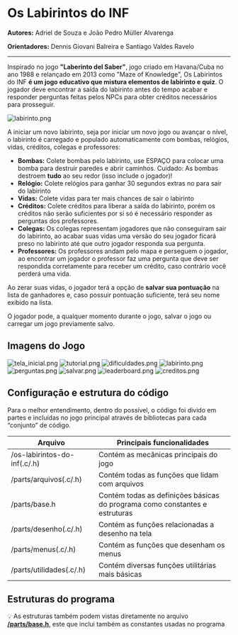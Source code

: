 # Os Labirintos do INF
**Autores:** Adriel de Souza e João Pedro Müller Alvarenga

**Orientadores:** Dennis Giovani Balreira e Santiago Valdes Ravelo

----
Inspirado no jogo **"Laberinto del Saber"**, jogo criado em Havana/Cuba no ano 1988 e relançado em 2013 como "Maze of Knowledge", Os Labirintos do INF **é um jogo educativo que mistura elementos de labirinto e quiz**. O jogador deve encontrar a saída do labirinto antes do tempo acabar e responder perguntas feitas pelos NPCs para obter créditos necessários para prosseguir.

![labirinto.png](/.github/labirinto.png)

A iniciar um novo labirinto, seja por iniciar um novo jogo ou avançar o nível, o labirinto é carregado e populado automaticamente com bombas, relógios, vidas, créditos, colegas e professores:

- **Bombas:** Colete bombas pelo labirinto, use ESPAÇO para colocar uma bomba para destruir paredes e abrir caminhos. Cuidado: As bombas destroem **tudo** ao seu redor (isso include o jogador)!
- **Relógio:** Colete relógios para ganhar 30 segundos extras no para sair do labirinto
- **Vidas:** Colete vidas para ter mais chances de sair o labirinto
- **Créditos:** Colete créditos para liberar a saída do labirinto, porém os créditos não serão suficientes por si só é necessário responder as perguntas dos professores.
- **Colegas:** Os colegas representam jogadores que não conseguiram sair do labirinto, ao acabar suas vidas uma versão do seu jogador ficará preso no labirinto até que outro jogador responda sua pergunta.
- **Professores:** Os professores andam pelo mapa e perseguem o jogador, ao encontrar um jogador o professor faz uma pergunta que deve ser respondida corretamente para receber um crédito, caso contrário você perderá uma vida.

Ao zerar suas vidas, o jogador terá a opção de **salvar sua pontuação** na lista de ganhadores e, caso possuir pontuação suficiente, terá seu nome exibido na lista.

O jogador pode, a qualquer momento durante o jogo, salvar o jogo ou carregar um jogo previamente salvo.

## Imagens do Jogo

![tela_inicial.png](/.github/tela_inicial.png)
![tutorial.png](/.github/tutorial.png)
![dificuldades.png](/.github/dificuldades.png)
![labirinto.png](/.github/labirinto.png)
![perguntas.png](/.github/perguntas.png)
![salvar.png](/.github/salvar.png)
![leaderboard.png](/.github/leaderboard.png)
![creditos.png](/.github/creditos.png)

## Configuração e estrutura do código

Para o melhor entendimento, dentro do possível, o código foi divido em partes e incluídas no jogo principal através de bibliotecas para cada “conjunto” de código.

| Arquivo | Principais funcionalidades |
| --- | --- |
| /os-labirintos-do-inf(.c/.h) | Contém as mecânicas principais do jogo |
| /parts/arquivos(.c/.h) | Contém todas as funções que lidam com arquivos |
| /parts/base.h | Contém todas as definições básicas do programa como constantes e estruturas |
| /parts/desenho(.c/.h) | Contém as funções relacionadas a desenho na tela |
| /parts/menus(.c/.h) | Contém as funções que desenham os menus |
| /parts/utilidades(.c/.h) | Contém diversas funções utilitárias mais básicas |

## Estruturas do programa

💡 As estruturas também podem vistas diretamente no arquivo [**/parts/base.h**](/parts/base.h), este que inclui também as constantes usadas no programa
